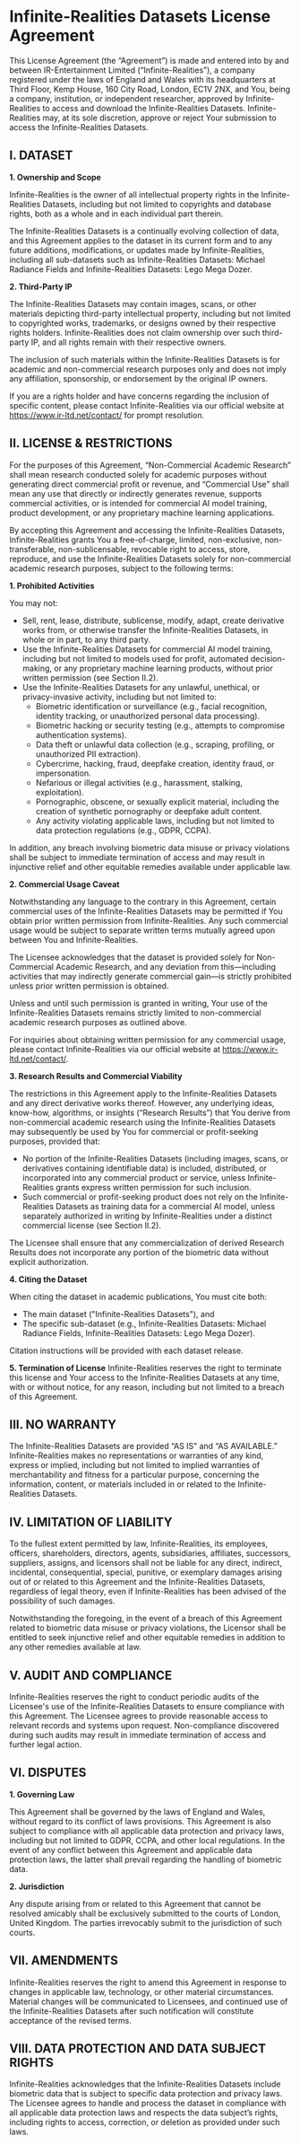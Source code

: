 # Infinite-Realities Datasets License Agreement

This License Agreement (the “Agreement”) is made and entered into by and between IR-Entertainment Limited (“Infinite-Realities”), a company registered under the laws of England and Wales with its headquarters at Third Floor, Kemp House, 160 City Road, London, EC1V 2NX, and You, being a company, institution, or independent researcher, approved by Infinite-Realities to access and download the Infinite-Realities Datasets. Infinite-Realities may, at its sole discretion, approve or reject Your submission to access the Infinite-Realities Datasets.

## I. DATASET
**1. Ownership and Scope**

Infinite-Realities is the owner of all intellectual property rights in the Infinite-Realities Datasets, including but not limited to copyrights and database rights, both as a whole and in each individual part therein.

The Infinite-Realities Datasets is a continually evolving collection of data, and this Agreement applies to the dataset in its current form and to any future additions, modifications, or updates made by Infinite-Realities, including all sub-datasets such as Infinite-Realities Datasets: Michael Radiance Fields and Infinite-Realities Datasets: Lego Mega Dozer.

**2. Third-Party IP**

The Infinite-Realities Datasets may contain images, scans, or other materials depicting third-party intellectual property, including but not limited to copyrighted works, trademarks, or designs owned by their respective rights holders. Infinite-Realities does not claim ownership over such third-party IP, and all rights remain with their respective owners.

The inclusion of such materials within the Infinite-Realities Datasets is for academic and non-commercial research purposes only and does not imply any affiliation, sponsorship, or endorsement by the original IP owners.

If you are a rights holder and have concerns regarding the inclusion of specific content, please contact Infinite-Realities via our official website at https://www.ir-ltd.net/contact/ for prompt resolution.

## II. LICENSE & RESTRICTIONS

For the purposes of this Agreement, “Non-Commercial Academic Research” shall mean research conducted solely for academic purposes without generating direct commercial profit or revenue, and “Commercial Use” shall mean any use that directly or indirectly generates revenue, supports commercial activities, or is intended for commercial AI model training, product development, or any proprietary machine learning applications.

By accepting this Agreement and accessing the Infinite-Realities Datasets, Infinite-Realities grants You a free-of-charge, limited, non-exclusive, non-transferable, non-sublicensable, revocable right to access, store, reproduce, and use the Infinite-Realities Datasets solely for non-commercial academic research purposes, subject to the following terms:

**1. Prohibited Activities**

You may not:

- Sell, rent, lease, distribute, sublicense, modify, adapt, create derivative works from, or otherwise transfer the Infinite-Realities Datasets, in whole or in part, to any third party.
- Use the Infinite-Realities Datasets for commercial AI model training, including but not limited to models used for profit, automated decision-making, or any proprietary machine learning products, without prior written permission (see Section II.2).
- Use the Infinite-Realities Datasets for any unlawful, unethical, or privacy-invasive activity, including but not limited to:
  - Biometric identification or surveillance (e.g., facial recognition, identity tracking, or unauthorized personal data processing).
  - Biometric hacking or security testing (e.g., attempts to compromise authentication systems).
  - Data theft or unlawful data collection (e.g., scraping, profiling, or unauthorized PII extraction).
  - Cybercrime, hacking, fraud, deepfake creation, identity fraud, or impersonation.
  - Nefarious or illegal activities (e.g., harassment, stalking, exploitation).
  - Pornographic, obscene, or sexually explicit material, including the creation of synthetic pornography or deepfake adult content.
  - Any activity violating applicable laws, including but not limited to data protection regulations (e.g., GDPR, CCPA).

In addition, any breach involving biometric data misuse or privacy violations shall be subject to immediate termination of access and may result in injunctive relief and other equitable remedies available under applicable law.

**2. Commercial Usage Caveat**

Notwithstanding any language to the contrary in this Agreement, certain commercial uses of the Infinite-Realities Datasets may be permitted if You obtain prior written permission from Infinite-Realities. Any such commercial usage would be subject to separate written terms mutually agreed upon between You and Infinite-Realities.

The Licensee acknowledges that the dataset is provided solely for Non-Commercial Academic Research, and any deviation from this—including activities that may indirectly generate commercial gain—is strictly prohibited unless prior written permission is obtained.

Unless and until such permission is granted in writing, Your use of the Infinite-Realities Datasets remains strictly limited to non-commercial academic research purposes as outlined above.

For inquiries about obtaining written permission for any commercial usage, please contact Infinite-Realities via our official website at https://www.ir-ltd.net/contact/.

**3. Research Results and Commercial Viability**

The restrictions in this Agreement apply to the Infinite-Realities Datasets and any direct derivative works thereof. However, any underlying ideas, know-how, algorithms, or insights (“Research Results”) that You derive from non-commercial academic research using the Infinite-Realities Datasets may subsequently be used by You for commercial or profit-seeking purposes, provided that:

- No portion of the Infinite-Realities Datasets (including images, scans, or derivatives containing identifiable data) is included, distributed, or incorporated into any commercial product or service, unless Infinite-Realities grants express written permission for such inclusion.
- Such commercial or profit-seeking product does not rely on the Infinite-Realities Datasets as training data for a commercial AI model, unless separately authorized in writing by Infinite-Realities under a distinct commercial license (see Section II.2).

The Licensee shall ensure that any commercialization of derived Research Results does not incorporate any portion of the biometric data without explicit authorization.

**4. Citing the Dataset**

When citing the dataset in academic publications, You must cite both:

- The main dataset ("Infinite-Realities Datasets"), and
- The specific sub-dataset (e.g., Infinite-Realities Datasets: Michael Radiance Fields, Infinite-Realities Datasets: Lego Mega Dozer).

Citation instructions will be provided with each dataset release.

**5. Termination of License**
Infinite-Realities reserves the right to terminate this license and Your access to the Infinite-Realities Datasets at any time, with or without notice, for any reason, including but not limited to a breach of this Agreement.

## III. NO WARRANTY
The Infinite-Realities Datasets are provided “AS IS” and “AS AVAILABLE.” Infinite-Realities makes no representations or warranties of any kind, express or implied, including but not limited to implied warranties of merchantability and fitness for a particular purpose, concerning the information, content, or materials included in or related to the Infinite-Realities Datasets.

## IV. LIMITATION OF LIABILITY
To the fullest extent permitted by law, Infinite-Realities, its employees, officers, shareholders, directors, agents, subsidiaries, affiliates, successors, suppliers, assigns, and licensors shall not be liable for any direct, indirect, incidental, consequential, special, punitive, or exemplary damages arising out of or related to this Agreement and the Infinite-Realities Datasets, regardless of legal theory, even if Infinite-Realities has been advised of the possibility of such damages.

Notwithstanding the foregoing, in the event of a breach of this Agreement related to biometric data misuse or privacy violations, the Licensor shall be entitled to seek injunctive relief and other equitable remedies in addition to any other remedies available at law.

## V. AUDIT AND COMPLIANCE
Infinite-Realities reserves the right to conduct periodic audits of the Licensee's use of the Infinite-Realities Datasets to ensure compliance with this Agreement. The Licensee agrees to provide reasonable access to relevant records and systems upon request. Non-compliance discovered during such audits may result in immediate termination of access and further legal action.

## VI. DISPUTES
**1. Governing Law**

This Agreement shall be governed by the laws of England and Wales, without regard to its conflict of laws provisions.
This Agreement is also subject to compliance with all applicable data protection and privacy laws, including but not limited to GDPR, CCPA, and other local regulations. In the event of any conflict between this Agreement and applicable data protection laws, the latter shall prevail regarding the handling of biometric data.

**2. Jurisdiction**

Any dispute arising from or related to this Agreement that cannot be resolved amicably shall be exclusively submitted to the courts of London, United Kingdom. The parties irrevocably submit to the jurisdiction of such courts.

## VII. AMENDMENTS
Infinite-Realities reserves the right to amend this Agreement in response to changes in applicable law, technology, or other material circumstances. Material changes will be communicated to Licensees, and continued use of the Infinite-Realities Datasets after such notification will constitute acceptance of the revised terms.

## VIII. DATA PROTECTION AND DATA SUBJECT RIGHTS
Infinite-Realities acknowledges that the Infinite-Realities Datasets include biometric data that is subject to specific data protection and privacy laws. The Licensee agrees to handle and process the dataset in compliance with all applicable data protection laws and respects the data subject’s rights, including rights to access, correction, or deletion as provided under such laws.
